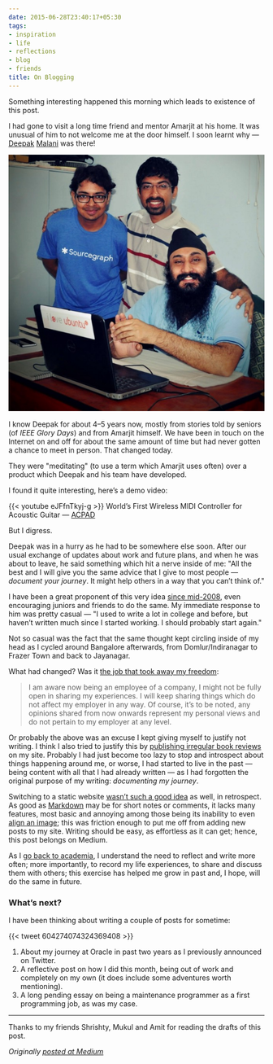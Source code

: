 ```yaml
---
date: 2015-06-28T23:40:17+05:30
tags:
- inspiration
- life
- reflections
- blog
- friends
title: On Blogging
---
```


Something interesting happened this morning which leads to existence of this
post.

I had gone to visit a long time friend and mentor Amarjit at his home. It was
unusual of him to not welcome me at the door himself. I soon learnt why —
[Deepak](https://malanideepak.wordpress.com/)
[Malani](http://deepak-malani.blogspot.in/) was there!

![Me, Deepak, Amarjit](/images/me-deepak-amarjit.jpg "Me, Deepak, Amarjit")

I know Deepak for about 4–5 years now, mostly from stories told by seniors (of
*IEEE Glory Days*) and from Amarjit himself. We have been in touch on the
Internet on and off for about the same amount of time but had never gotten a
chance to meet in person. That changed today.

They were "meditating" (to use a term which Amarjit uses often) over a product
which Deepak and his team have developed.

I found it quite interesting, here’s a demo video:

{{< youtube eJFfnTkyj-g >}}
World’s First Wireless MIDI Controller for Acoustic Guitar —
[ACPAD](http://acpad.com/)

But I digress.

Deepak was in a hurry as he had to be somewhere else soon. After our usual
exchange of updates about work and future plans, and when he was about to leave,
he said something which hit a nerve inside of me: "All the best and I will give
you the same advice that I give to most people — *document your journey*. It
might help others in a way that you can’t think of."

I have been a great proponent of this very idea [since
mid-2008](http://techglider.in/post/), even encouraging juniors and friends to
do the same. My immediate response to him was pretty casual — "I used to write a
lot in college and before, but haven’t written much since I started working. I
should probably start again."

Not so casual was the fact that the same thought kept circling inside of my head
as I cycled around Bangalore afterwards, from Domlur/Indiranagar to Frazer Town
and back to Jayanagar.

What had changed? Was it [the job that took away my
freedom](http://techglider.in/post/2013/07/21/week-1-at-bangalore-and-work/):

> I am aware now being an employee of a company, I might not be fully open in
> sharing my experiences. I will keep sharing things which do not affect my
employer in any way. Of course, it’s to be noted, any opinions shared from now
onwards represent my personal views and do not pertain to my employer at any
level.

Or probably the above was an excuse I kept giving myself to justify not writing.
I think I also tried to justify this by [publishing irregular book
reviews](http://techglider.in/post/2014/11/02/reviews-are-here/) on my site.
Probably I had just become too lazy to stop and introspect about things
happening around me, or worse, I had started to live in the past — being content
with all that I had already written — as I had forgotten the original purpose of
my writing: *documenting my journey*.

Switching to a static website [wasn’t such a good
idea](http://techglider.in/status/2015/03/16/testing-automatic-deployment-with-wercker/)
as well, in retrospect. As good as
[Markdown](https://en.wikipedia.org/wiki/Markdown) may be for short notes or
comments, it lacks many features, most basic and annoying among those being its
inability to even [align an image](http://techglider.in/tags/reviews/); this was
friction enough to put me off from adding new posts to my site. Writing should
be easy, as effortless as it can get; hence, this post belongs on Medium.

As I [go back to
academia](https://www.facebook.com/kartiksinghal/posts/10207536716003174), I
understand the need to reflect and write more often; more importantly, to record
my life experiences, to share and discuss them with others; this exercise has
helped me grow in past and, I hope, will do the same in future.

### What’s next?

I have been thinking about writing a couple of posts for sometime:

{{< tweet 604274074324369408 >}}

1. About my journey at Oracle in past two years as I previously announced on
Twitter.
1. A reflective post on how I did this month, being out of work and completely on
my own (it does include some adventures worth mentioning).
1. A long pending essay on being a maintenance programmer as a first programming
job, as was my case.

---

Thanks to my friends Shrishty, Mukul and Amit for reading the drafts of this
post.

_Originally [posted at Medium](https://medium.com/@k4rtik/on-blogging-d033cd38737f)_
